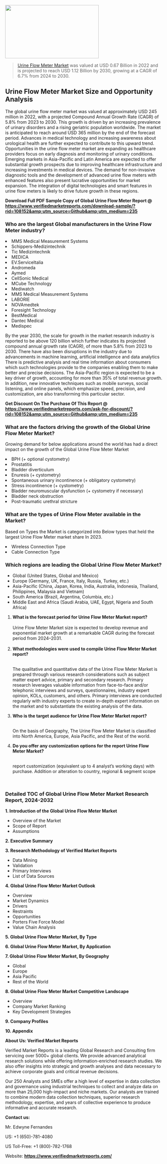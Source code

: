 <img src="https://ffe5etoiles.com/wp-content/uploads/2024/12/MST1-300x171.png" alt="" width="300" height="171" class="alignnone size-medium wp-image-20088" /><blockquote><p><p><a href="https://www.verifiedmarketreports.com/download-sample/?rid=108152&utm_source=Github&utm_medium=235" target="_blank">Urine Flow Meter Market</a> was valued at USD 0.67 Billion in 2022 and is projected to reach USD 1.12 Billion by 2030, growing at a CAGR of 6.7% from 2024 to 2030.</p></blockquote><p><h2>Urine Flow Meter Market Size and Opportunity Analysis</h2><p>The global urine flow meter market was valued at approximately USD 245 million in 2022, with a projected Compound Annual Growth Rate (CAGR) of 5.8% from 2023 to 2030. This growth is driven by an increasing prevalence of urinary disorders and a rising geriatric population worldwide. The market is anticipated to reach around USD 365 million by the end of the forecast period. Advances in medical technology and increasing awareness about urological health are further expected to contribute to this upward trend. Opportunities in the urine flow meter market are expanding as healthcare providers focus on early diagnosis and monitoring of urinary conditions. Emerging markets in Asia-Pacific and Latin America are expected to offer substantial growth prospects due to improving healthcare infrastructure and increasing investments in medical devices. The demand for non-invasive diagnostic tools and the development of advanced urine flow meters with enhanced features also present lucrative opportunities for market expansion. The integration of digital technologies and smart features in urine flow meters is likely to drive future growth in these regions.</p></p><p class=""><strong>Download Full PDF Sample Copy of Global Urine Flow Meter Report @ <a href="https://www.verifiedmarketreports.com/download-sample/?rid=108152&amp;utm_source=Github&amp;utm_medium=235" target="_blank">https://www.verifiedmarketreports.com/download-sample/?rid=108152&amp;utm_source=Github&amp;utm_medium=235</a></strong></p><h3 id="" class="">Who are the largest Global manufacturers in the Urine Flow Meter industry?</h3><p><li>MMS Medical Measurement Systems</li><li> Schippers-Medizintechnik</li><li> Tic Medizintechnik</li><li> MEDICA</li><li> EV.ServiceItalia</li><li> Andromeda</li><li> Aymed</li><li> CellSonic Medical</li><li> MCube Technology</li><li> Mediwatch</li><li> MMS Medical Measurement Systems</li><li> LABORIE</li><li> NOVAmedtek</li><li> Foresight Technology</li><li> BestMedical</li><li> Dantec Medical</li><li> Medispec</li></p><div class=""><div class="" dir="" data-message-author-role="" data-message-id="" data-message-model-slug=""><div class=""><div class=""><div class=""><div class="" dir="" data-message-author-role="" data-message-id="" data-message-model-slug=""><div class=""><div class=""><p>By the year 2030, the scale for growth in the market research industry is reported to be above 120 billion which further indicates its projected compound annual growth rate (CAGR), of more than 5.8% from 2023 to 2030. There have also been disruptions in the industry due to advancements in machine learning, artificial intelligence and data analytics There is predictive analysis and real time information about consumers which such technologies provide to the companies enabling them to make better and precise decisions. The Asia-Pacific region is expected to be a key driver of growth, accounting for more than 35% of total revenue growth. In addition, new innovative techniques such as mobile surveys, social listening, and online panels, which emphasize speed, precision, and customization, are also transforming this particular sector.</p><p><strong>Get Discount On The Purchase Of This Report @&nbsp; <a href="https://www.verifiedmarketreports.com/ask-for-discount/?rid=108152&amp;utm_source=Github&amp;utm_medium=235" target="_blank">https://www.verifiedmarketreports.com/ask-for-discount/?rid=108152&amp;utm_source=Github&amp;utm_medium=235</a></strong></p></div></div></div></div></div></div></div></div><h3 id="" class="">What are the factors driving the growth of the Global Urine Flow Meter Market?</h3><p id="" class="">Growing demand for below applications around the world has had a direct impact on the growth of the Global Urine Flow Meter Market</p><p id="" class=""><li>BPH (+ optional cystometry)</li><li> Prostatitis</li><li> Bladder diverticulum</li><li> Enuresis (+ cystometry)</li><li> Spontaneous urinary incontinence (+ obligatory cystometry)</li><li> Stress incontinence (+ cystometry)</li><li> Bladder neuromuscular dysfunction (+ cystometry if necessary)</li><li> Bladder neck obstruction</li><li> Post-traumatic urethral stricture</li></p><h3 id="" class="">What are the types of Urine Flow Meter available in the Market?</h3><p id="" class="">Based on Types the Market is categorized into Below types that held the largest Urine Flow Meter market share In 2023.</p><p id="" class=""><li>Wireless Connection Type</li><li> Cable Connection Type</li></p><h3 id="" class="">Which regions are leading the Global Urine Flow Meter Market?</h3><ul><li>Global (United States, Global and Mexico)</li><li>Europe (Germany, UK, France, Italy, Russia, Turkey, etc.)</li><li>Asia-Pacific (China, Japan, Korea, India, Australia, Indonesia, Thailand, Philippines, Malaysia and Vietnam)</li><li>South America (Brazil, Argentina, Columbia, etc.)</li><li>Middle East and Africa (Saudi Arabia, UAE, Egypt, Nigeria and South Africa)</li></ul><p><ol><li><strong>What is the forecast period for Urine Flow Meter Market report?<br /></strong><br /><span data-sheets-root="1" data-sheets-value="{&quot;1&quot;:2,&quot;2&quot;:&quot;XXXX size is expected to develop revenue and exponential market growth at a remarkable CAGR during the forecast period from 2024&ndash;2030.&quot;}" data-sheets-userformat="{&quot;2&quot;:12674,&quot;4&quot;:{&quot;1&quot;:2,&quot;2&quot;:16776960},&quot;10&quot;:2,&quot;11&quot;:0,&quot;15&quot;:&quot;Arial&quot;,&quot;16&quot;:12}">Urine Flow Meter Market size is expected to develop revenue and exponential market growth at a remarkable CAGR during the forecast period from 2024&ndash;2031.</span><br /><br /></li><li><strong>What methodologies were used to compile Urine Flow Meter Market report?<br /><br /></strong><p>The qualitative and quantitative data of the&nbsp;Urine Flow Meter Market is prepared through various research considerations such as subject matter expert advice, primary and secondary research. Primary research leverages valuable information from face-to-face and/or telephonic interviews and surveys, questionnaires, industry expert opinion, KOLs, customers, and others. Primary interviews are conducted regularly with industry experts to create in-depth expert information on the market and to substantiate the existing analysis of the data.&nbsp;</p></li><li><strong>Who is the target audience for Urine Flow Meter Market report?<br /><br /></strong><p>On the basis of Geography, The&nbsp;Urine Flow Meter Market is classified into North America, Europe, Asia Pacific, and the Rest of the world.</p></li><li><strong>Do you offer any customization options for the report Urine Flow Meter Market?<br /><br /></strong><p>report customization (equivalent up to 4 analyst&rsquo;s working days) with purchase. Addition or alteration to country, regional &amp; segment scope</p><p>&nbsp;</p></li></ol></p><h3 id="" class="">Detailed TOC of Global Urine Flow Meter Market Research Report, 2024-2032</h3><p id="" class=""><strong>1. Introduction of the Global Urine Flow Meter Market</strong></p><ul><li>Overview of the Market</li><li>Scope of Report</li><li>Assumptions</li></ul><p id="" class=""><strong>2. Executive Summary</strong></p><p id="" class=""><strong>3. Research Methodology of&nbsp;Verified Market Reports</strong></p><ul><li>Data Mining</li><li>Validation</li><li>Primary Interviews</li><li>List of Data Sources</li></ul><p id="" class=""><strong>4. Global Urine Flow Meter Market Outlook</strong></p><ul><li>Overview</li><li>Market Dynamics</li><li>Drivers</li><li>Restraints</li><li>Opportunities</li><li>Porters Five Force Model</li><li>Value Chain Analysis</li></ul><p id="" class=""><strong>5. Global Urine Flow Meter Market, By&nbsp;Type</strong></p><p id="" class=""><strong>6. Global Urine Flow Meter Market, By Application</strong></p><p id="" class=""><strong>7. Global Urine Flow Meter Market, By Geography</strong></p><ul><li>Global</li><li>Europe</li><li>Asia Pacific</li><li>Rest of the World</li></ul><p id="" class=""><strong>8. Global Urine Flow Meter Market Competitive Landscape</strong></p><ul><li>Overview</li><li>Company Market Ranking</li><li>Key Development Strategies</li></ul><p id="" class=""><strong>9. Company Profiles</strong></p><p id="" class=""><strong>10. Appendix</strong></p><p id="" class=""><strong>About Us: Verified Market Reports</strong></p><p id="" class="">Verified Market Reports is a leading Global Research and Consulting firm servicing over 5000+ global clients. We provide advanced analytical research solutions while offering information-enriched research studies. We also offer insights into strategic and growth analyses and data necessary to achieve corporate goals and critical revenue decisions.</p><p id="" class="">Our 250 Analysts and SMEs offer a high level of expertise in data collection and governance using industrial techniques to collect and analyze data on more than 25,000 high-impact and niche markets. Our analysts are trained to combine modern data collection techniques, superior research methodology, expertise, and years of collective experience to produce informative and accurate research.</p><p id="" class=""><strong>Contact us:</strong></p><p id="" class="">Mr. Edwyne Fernandes</p><p id="" class="">US: +1 (650)-781-4080</p><p id="" class="">US Toll-Free: +1 (800)-782-1768</p><p id="" class="">Website: <a target="" data-test-app-aware-link=""><strong>https://www.verifiedmarketreports.com/</strong></a></p>
